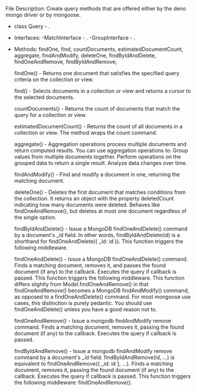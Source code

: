 File Description:
    Create query methods that are offered either by the deno mongo driver or by mongoose. 


- class Query - . 

- Interfaces: 
    -MatchInterface - . 
    -GroupInterface - . 

- Methods:
    findOne, 
    find, 
    countDocuments, 
    estimatedDocumentCount, 
    aggregate, 
    findAndModify, 
    deleteOne, 
    findByIdAndDelete,
    findOneAndRemove, 
    findByIdAndRemove; 

    findOne() - Returns one document that satisfies the specified query criteria on the collection or view. 

    find() - Selects documents in a collection or view and returns a cursor to the selected documents. 

    countDocuments() - Returns the count of documents that match the query for a collection or view.

    estimatedDocumentCount() - Returns the count of all documents in a collection or view. The method wraps the count command.

    aggregate() - Aggregation operations process multiple documents and return computed results. You can use aggregation operations to:
        Group values from multiple documents together.
        Perform operations on the grouped data to return a single result.
        Analyze data changes over time. 

    findAndModify() - Find and modify a document in one, returning the matching document. 
    
    deleteOne() - Deletes the first document that matches conditions from the collection. It returns an object with the property deletedCount indicating how many documents were deleted. Behaves like findOneAndRemove(), but deletes at most one document regardless of the single option. 

    findByIdAndDelete() - Issue a MongoDB findOneAndDelete() command by a document's _id field. In other words, findByIdAndDelete(id) is a shorthand for findOneAndDelete({ _id: id }). This function triggers the following middleware.

    findOneAndDelete() - Issue a MongoDB findOneAndDelete() command. Finds a matching document, removes it, and passes the found document (if any) to the callback. Executes the query if callback is passed. This function triggers the following middleware. This function differs slightly from Model.findOneAndRemove() in that findOneAndRemove() becomes a MongoDB findAndModify() command, as opposed to a findOneAndDelete() command. For most mongoose use cases, this distinction is purely pedantic. You should use findOneAndDelete() unless you have a good reason not to.

    findOneAndRemove() - Issue a mongodb findAndModify remove command. Finds a matching document, removes it, passing the found document (if any) to the callback. Executes the query if callback is passed. 

    findByIdAndRemove() - Issue a mongodb findAndModify remove command by a document's _id field. findByIdAndRemove(id, ...) is equivalent to findOneAndRemove({ _id: id }, ...). Finds a matching document, removes it, passing the found document (if any) to the callback. Executes the query if callback is passed. This function triggers the following middleware: findOneAndRemove(). 